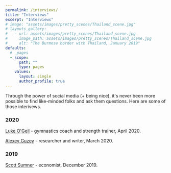 ```yaml
---
permalink: /interviews/
title: "Interviews"
excerpt: "Interviews"
# image: "assets/images/pretty_scenes/Thailand_scene.jpg"
# layouts_gallery:
#   - url: assets/images/pretty_scenes/Thailand_scene.jpg
#     image_path: assets/images/pretty_scenes/Thailand_scene.jpg
#     alt: "The Burmese border with Thailand, January 2019"
defaults:
  # _pages
  - scope:
      path: ""
      type: pages
    values:
      layout: single
      author_profile: true
---
```


Through the power of social media (+ being nice), it's never been more possible to find like-minded folks and ask them questions. Here are some of those interivews.

### 2020

[Luke O'Geil](/luke-ogeil-coach) - gymnastics coach and strength trainer, April 2020.

[Alexey Guzey](/alexey-guzey) - researcher and writer, March 2020.

### 2019

[Scott Sumner](/scott-sumner-economist) - economist, December 2019.
